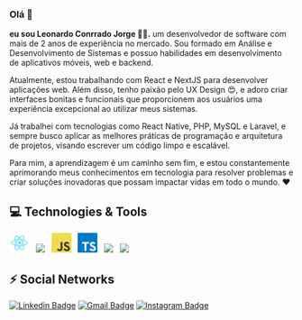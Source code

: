 ### Olá 👋
**eu sou Leonardo Conrrado Jorge 👨🚀.** um desenvolvedor de software com mais de 2 anos de experiência no mercado. Sou formado em Análise e Desenvolvimento de Sistemas e possuo habilidades em desenvolvimento de aplicativos móveis, web e backend.

Atualmente, estou trabalhando com React e NextJS para desenvolver aplicações web. Além disso, tenho paixão pelo UX Design 😍, e adoro criar interfaces bonitas e funcionais que proporcionem aos usuários uma experiência excepcional ao utilizar meus sistemas.
                                                   
Já trabalhei com tecnologias como React Native, PHP, MySQL e Laravel, e sempre busco aplicar as melhores práticas de programação e arquitetura de projetos, visando escrever um código limpo e escalável.

Para mim, a aprendizagem é um caminho sem fim, e estou constantemente aprimorando meus conhecimentos em tecnologia para resolver problemas e criar soluções inovadoras que possam impactar vidas em todo o mundo. ❤️

## 💻 Technologies & Tools

<p>
<img src="https://raw.githubusercontent.com/github/explore/80688e429a7d4ef2fca1e82350fe8e3517d3494d/topics/react/react.png" height="35px"/>
&nbsp;
<img src="https://www.freepnglogos.com/uploads/apple-logo-png/apple-logo-icon-transparent-png-svg-vector-3.png" height="35px"/>  
&nbsp;  
<img src="https://raw.githubusercontent.com/github/explore/80688e429a7d4ef2fca1e82350fe8e3517d3494d/topics/javascript/javascript.png" height="35px"/>
&nbsp;  
<img src="https://raw.githubusercontent.com/github/explore/80688e429a7d4ef2fca1e82350fe8e3517d3494d/topics/typescript/typescript.png" height="35px"/>
&nbsp;
<img src="https://img.icons8.com/color/452/firebase.png" height="35px" />   
&nbsp;
<img src="https://cdn-icons-png.flaticon.com/512/528/528261.png" height="35px" />
&nbsp;
</p>
<!-- 
<img src="https://img.shields.io/badge/javascript-%23F7DF1E.svg?&style=for-the-badge&logo=javascript&logoColor=black" height="25"/>
<img src="https://img.shields.io/badge/typescript%20-%23007ACC.svg?&style=for-the-badge&logo=typescript&logoColor=white" height="25"/>
<img src="https://img.shields.io/badge/react%20-%2320232a.svg?&style=for-the-badge&logo=react&logoColor=%2361DAFB" height="25"/>
<img src="https://img.shields.io/badge/react native%20-%2320232a.svg?&style=for-the-badge&logo=react&logoColor=%2361DAFB" height="25"/> -->

## ⚡ Social Networks

[![Linkedin Badge](https://img.shields.io/badge/-LinkedIn-blue?style=flat&logo=Linkedin&logoColor=white&link=https://www.linkedin.com/in/rebeccamanzi/)](https://www.linkedin.com/in/leonardo-jorge-a88a561b6/)
[![Gmail Badge](https://img.shields.io/badge/-Gmail-c14438?style=flat&logo=Gmail&logoColor=white&link=mailto:rebeccamanzi@gmail.com)](mailto:leonardoti4437@gmail.com)
[![Instagram Badge](https://img.shields.io/badge/-Instagram-C13584?style=flat&labelColor=C13584&logo=instagram&logoColor=white&link=https://www.instagram.com/codepwr/)](https://www.instagram.com/leoojorge_/)
